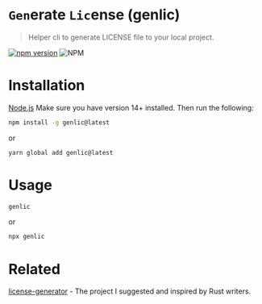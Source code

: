 # ```Gen```erate ```Lic```ense (genlic)
> Helper cli to generate LICENSE file to your local project.

[![npm version](https://badge.fury.io/js/genlic.svg)](https://badge.fury.io/js/genlic)
![NPM](https://img.shields.io/npm/l/genlic)

# Installation
[Node.js](https://nodejs.org) Make sure you have version 14+ installed. Then run the following:

```bash
npm install -g genlic@latest
```
or
```bash
yarn global add genlic@latest
```

# Usage
```bash
genlic
```
or
```bash
npx genlic
```

# Related
[license-generator](https://github.com/nexxeln/license-generator) - The project I suggested and inspired by Rust writers.
